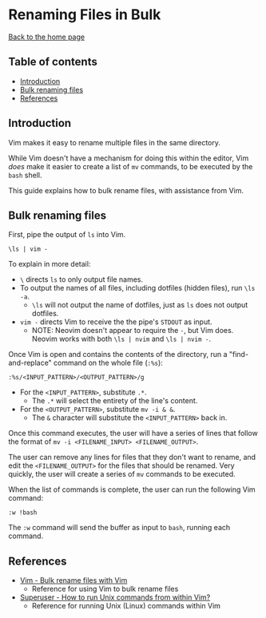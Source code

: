 # Renaming Files in Bulk

[Back to the home page](README.md)

## Table of contents

- [Introduction](#introduction)
- [Bulk renaming files](#bulk-renaming-files)
- [References](#references)

## Introduction

Vim makes it easy to rename multiple files in the same directory.

While Vim doesn't have a mechanism for doing this within the editor, Vim *does* make it easier to create a list of `mv` commands, to be executed by the `bash` shell.

This guide explains how to bulk rename files, with assistance from Vim.

## Bulk renaming files

First, pipe the output of `ls` into Vim.

```
\ls | vim -
```

To explain in more detail:

- `\` directs `ls` to only output file names.
- To output the names of all files, including dotfiles (hidden files), run `\ls -a`.
    - `\ls` will not output the name of dotfiles, just as `ls` does not output dotfiles.
- `vim -` directs Vim to receive the the pipe's `STDOUT` as input.
    - NOTE: Neovim doesn't appear to require the `-`, but Vim does. Neovim works with both `\ls | nvim` and `\ls | nvim -`.

Once Vim is open and contains the contents of the directory, run a "find-and-replace" command on the whole file (`:%s`):

```
:%s/<INPUT_PATTERN>/<OUTPUT_PATTERN>/g
```

- For the `<INPUT_PATTERN>`, substitute `.*`.
    - The `.*` will select the entirety of the line's content.
- For the `<OUTPUT_PATTERN>`, substitute `mv -i & &`.
    - The `&` character will substitute the `<INPUT_PATTERN>` back in.

Once this command executes, the user will have a series of lines that follow the format of `mv -i <FILENAME_INPUT> <FILENAME_OUTPUT>`.

The user can remove any lines for files that they don't want to rename, and edit the `<FILENAME_OUTPUT>` for the files that should be renamed. Very quickly, the user will create a series of `mv` commands to be executed.

When the list of commands is complete, the user can run the following Vim command:

```
:w !bash
```

The `:w` command will send the buffer as input to `bash`, running each command.

## References

- [Vim - Bulk rename files with Vim](https://vim.fandom.com/wiki/Bulk_rename_files_with_Vim)
    - Reference for using Vim to bulk rename files
- [Superuser - How to run Unix commands from within Vim?](https://superuser.com/questions/285500/how-to-run-unix-commands-from-within-vim)
    - Reference for running Unix (Linux) commands within Vim
